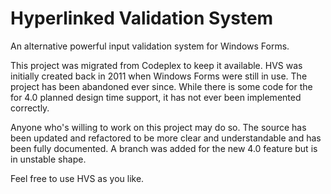 # Hyperlinked Validation System
An alternative powerful input validation system for Windows Forms.

This project was migrated from Codeplex to keep it available. HVS was initially created back in 2011 when Windows Forms were still in use. The project has been abandoned ever since. While there is some code for the for 4.0 planned design time support, it has not ever been implemented correctly.

Anyone who's willing to work on this project may do so. The source has been updated and refactored to be more clear and understandable and has been fully documented. A branch was added for the new 4.0 feature but is in unstable shape.

Feel free to use HVS as you like.
